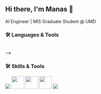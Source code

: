 ## Hi there, I'm Manas 👋
AI Engineer | MIS Graduate Student @ UMD

### 🛠️ Languages & Tools

<!-- <p align="left">
  <!-- Backend & Databases -->
  <br>
  <!-- <img src="https://skillicons.dev/icons?i=python,mongodb,mysql,cpp,c,fastapi,flask,elasticsearch,git,github,linux,vscode,postman,docker" /> -->
  <!-- <br> -->
  <!-- <img src="https://skillicons.dev/icons?i=tensorflow,tensorrt,pytorch,opencv,langchain,huggingface,openai" /> -->

<!-- </p> --> -->

### 🛠️ Skills & Tools

<p align="left">
  <img src="https://skillicons.dev/icons?i=python,r,cpp,c,mongodb,mysql,sqlite,fastapi,flask,elasticsearch,pytorch,tensorflow,opencv"/>
  <img height="40" src="https://cdn.simpleicons.org/huggingface/FFD21E"/>
  <img height="40" src="https://img.shields.io/badge/LangChain-0A0A0A?style=flat"/>
  <img height="40" src="https://img.shields.io/badge/OpenAI-412991?style=flat&logo=openai&logoColor=white"/>
  <img src="https://skillicons.dev/icons?i=vscode,linux,anaconda,docker,azure,git,github,postman"/>
  <!-- Tools & IDEs -->
  
</p>


<!--
**Manas2409/Manas2409** is a ✨ _special_ ✨ repository because its `README.md` (this file) appears on your GitHub profile.

Here are some ideas to get you started:

- 🔭 I’m currently working on ...
- 🌱 I’m currently learning ...
- 👯 I’m looking to collaborate on ...
- 🤔 I’m looking for help with ...
- 💬 Ask me about ...
- 📫 How to reach me: ...
- 😄 Pronouns: ...
- ⚡ Fun fact: ...
-->
